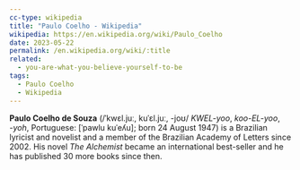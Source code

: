 ```yaml
---
cc-type: wikipedia
title: "Paulo Coelho - Wikipedia"
wikipedia: https://en.wikipedia.org/wiki/Paulo_Coelho
date: 2023-05-22
permalink: /en.wikipedia.org/wiki/:title
related:
  - you-are-what-you-believe-yourself-to-be
tags:
  - Paulo Coelho
  - Wikipedia
---
```

**Paulo Coelho de Souza** (/ˈkwɛl.juː, kuˈɛl.juː, -joʊ/ *KWEL-yoo*, *koo-EL-yoo*, *-⁠yoh*, Portuguese: [ˈpawlu kuˈeʎu]; born 24 August 1947) is a Brazilian lyricist and novelist and a member of the Brazilian Academy of Letters since 2002. His novel *The Alchemist* became an international best-seller and he has published 30 more books since then.